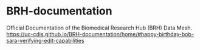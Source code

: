 # BRH-documentation
Official Documentation of the Biomedical Research Hub (BRH) Data Mesh.
https://uc-cdis.github.io/BRH-documentation/home/#happy-birthday-bob-sara-verifying-edit-capabilities
